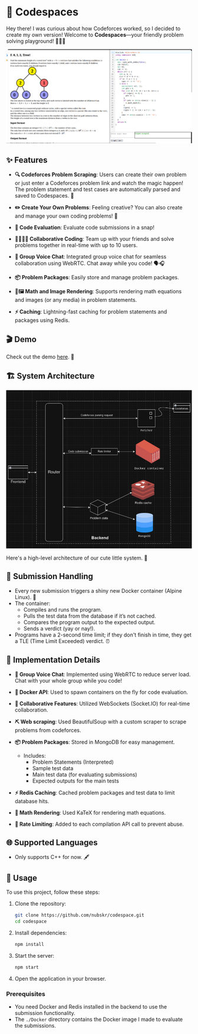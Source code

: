 # 🎉 Codespaces

Hey there! I was curious about how Codeforces worked, so I decided to create my own version! Welcome to **Codespaces**—your friendly problem solving playground! 🧑‍💻✨

![aww](./misc/aww.png)

## ✨ Features

- **🔍 Codeforces Problem Scraping**: Users can create their own problem or just enter a Codeforces problem link and watch the magic happen! The problem statement and test cases are automatically parsed and saved to Codespaces. 🌟

- **✏️ Create Your Own Problems**: Feeling creative? You can also create and manage your own coding problems! 🎨

- **🚀 Code Evaluation**: Evaluate code submissions in a snap!

- **👩‍💻👨‍💻 Collaborative Coding**: Team up with your friends and solve problems together in real-time with up to 10 users. 

- **🎤 Group Voice Chat**: Integrated group voice chat for seamless collaboration using WebRTC. Chat away while you code! 🗣️🎧

- **📦 Problem Packages**: Easily store and manage problem packages.

- **🧮🖼️ Math and Image Rendering**: Supports rendering math equations and images (or any media) in problem statements.

- **⚡ Caching**: Lightning-fast caching for problem statements and packages using Redis.

## 🎬 Demo

Check out the demo [here](https://www.youtube.com/watch?v=9eF_-2vc_9s). 🍿

## 🏗️ System Architecture

![Architecture](./misc/architecture.png)

Here's a high-level architecture of our cute little system. 🥰

## 📝 Submission Handling

- Every new submission triggers a shiny new Docker container (Alpine Linux). 🐳
- The container:
  - Compiles and runs the program.
  - Pulls the test data from the database if it’s not cached.
  - Compares the program output to the expected output.
  - Sends a verdict (yay or nay!).
- Programs have a 2-second time limit; if they don't finish in time, they get a TLE (Time Limit Exceeded) verdict. ⏰

## 🔧 Implementation Details

- **🎤 Group Voice Chat**: Implemented using WebRTC to reduce server load. Chat with your whole group while you code!

- **🐳 Docker API**: Used to spawn containers on the fly for code evaluation.

- **🤝 Collaborative Features**: Utilized WebSockets (Socket.IO) for real-time collaboration.

- **⛏ Web scraping**: Used BeautifulSoup with a custom scraper to scrape problems from codeforces.

- **📦 Problem Packages**: Stored in MongoDB for easy management.
  - Includes:
    - Problem Statements (Interpreted)
    - Sample test data
    - Main test data (for evaluating submissions)
    - Expected outputs for the main tests

- **⚡ Redis Caching**: Cached problem packages and test data to limit database hits.

- **🧮 Math Rendering**: Used KaTeX for rendering math equations.

- **🚫 Rate Limiting**: Added to each compilation API call to prevent abuse.

## 🌐 Supported Languages

- Only supports C++ for now. 🖋️

## 🚀 Usage

To use this project, follow these steps:

1. Clone the repository:
   ```sh
   git clone https://github.com/nubskr/codespace.git
   cd codespace
   ```
2. Install dependencies:
   ```sh
   npm install
   ```
3. Start the server:
   ```sh
   npm start
   ```
4. Open the application in your browser.

### Prerequisites

- You need Docker and Redis installed in the backend to use the submission functionality.
- The `./Docker` directory contains the Docker image I made to evaluate the submissions.
